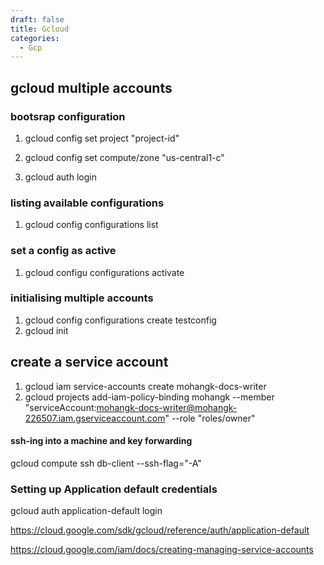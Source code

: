 ```yaml
---
draft: false
title: Gcloud
categories:
  - Gcp
---
```


## gcloud multiple accounts

### bootsrap configuration

1. gcloud config set project "project-id"

2. gcloud config set compute/zone "us-central1-c"

3. gcloud auth login

### listing available configurations

1. gcloud config configurations list

### set a config as active

1. gcloud configu configurations activate <project-name>

### initialising multiple accounts

1. gcloud config configurations create testconfig
2. gcloud init

## create a service account

1. gcloud iam service-accounts create mohangk-docs-writer
2. gcloud projects add-iam-policy-binding mohangk --member "serviceAccount:mohangk-docs-writer@mohangk-226507.iam.gserviceaccount.com" --role "roles/owner"

#### ssh-ing into a machine and key forwarding

gcloud compute ssh db-client --ssh-flag="-A"

### Setting up Application default credentials

gcloud auth application-default login

https://cloud.google.com/sdk/gcloud/reference/auth/application-default



https://cloud.google.com/iam/docs/creating-managing-service-accounts